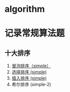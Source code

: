 # algorithm

# 记录常规算法题

## 十大排序
1. [冒泡排序（simple）](https://github.com/5201314999/algorithm/blob/master/code/js/bubbleSort.js)
2. [选择排序 (simple)](https://github.com/5201314999/algorithm/blob/master/code/js/insertionSort.js)
3. [插入排序 (simple)](https://github.com/5201314999/algorithm/blob/master/code/js/insertionSort.js)
4. 希尔排序 (simple-2)